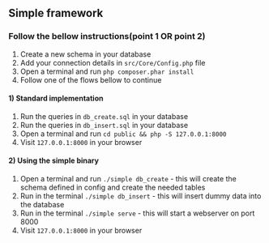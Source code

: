 ## Simple framework

### Follow the bellow instructions(point 1 OR point 2)

1. Create a new schema in your database
2. Add your connection details in ``src/Core/Config.php`` file
3. Open a terminal and run ``php composer.phar install``
4. Follow one of the flows bellow to continue

#### 1) Standard implementation
1. Run the queries in ``db_create.sql`` in your database
2. Run the queries in ``db_insert.sql`` in your database
3. Open a terminal and run ``cd public && php -S 127.0.0.1:8000``
4. Visit ``127.0.0.1:8000`` in your browser

#### 2) Using the simple binary
1. Open a terminal and run ``./simple db_create`` - this will create the schema defined in config and create the needed tables
2. Run in the terminal ``./simple db_insert`` - this will insert dummy data into the database
3. Run in the terminal ``./simple serve`` - this will start a webserver on port 8000
4. Visit ``127.0.0.1:8000`` in your browser